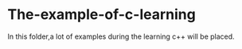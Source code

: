 # The-example-of-c-learning
  In this folder,a lot of examples during the learning c++ will be placed.
